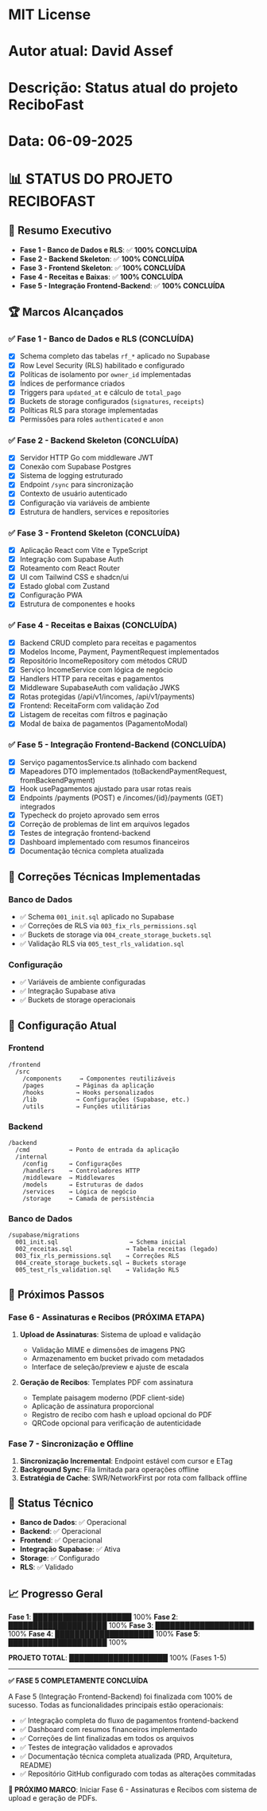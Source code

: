 # MIT License
# Autor atual: David Assef
# Descrição: Status atual do projeto ReciboFast
# Data: 06-09-2025

# 📊 STATUS DO PROJETO RECIBOFAST

## 🎯 Resumo Executivo

- **Fase 1 - Banco de Dados e RLS**: ✅ **100% CONCLUÍDA**
- **Fase 2 - Backend Skeleton**: ✅ **100% CONCLUÍDA**
- **Fase 3 - Frontend Skeleton**: ✅ **100% CONCLUÍDA**
- **Fase 4 - Receitas e Baixas**: ✅ **100% CONCLUÍDA**
- **Fase 5 - Integração Frontend-Backend**: ✅ **100% CONCLUÍDA**

## 🏆 Marcos Alcançados

### ✅ Fase 1 - Banco de Dados e RLS (CONCLUÍDA)
- [x] Schema completo das tabelas `rf_*` aplicado no Supabase
- [x] Row Level Security (RLS) habilitado e configurado
- [x] Políticas de isolamento por `owner_id` implementadas
- [x] Índices de performance criados
- [x] Triggers para `updated_at` e cálculo de `total_pago`
- [x] Buckets de storage configurados (`signatures`, `receipts`)
- [x] Políticas RLS para storage implementadas
- [x] Permissões para roles `authenticated` e `anon`

### ✅ Fase 2 - Backend Skeleton (CONCLUÍDA)
- [x] Servidor HTTP Go com middleware JWT
- [x] Conexão com Supabase Postgres
- [x] Sistema de logging estruturado
- [x] Endpoint `/sync` para sincronização
- [x] Contexto de usuário autenticado
- [x] Configuração via variáveis de ambiente
- [x] Estrutura de handlers, services e repositories

### ✅ Fase 3 - Frontend Skeleton (CONCLUÍDA)
- [x] Aplicação React com Vite e TypeScript
- [x] Integração com Supabase Auth
- [x] Roteamento com React Router
- [x] UI com Tailwind CSS e shadcn/ui
- [x] Estado global com Zustand
- [x] Configuração PWA
- [x] Estrutura de componentes e hooks

### ✅ Fase 4 - Receitas e Baixas (CONCLUÍDA)
- [x] Backend CRUD completo para receitas e pagamentos
- [x] Modelos Income, Payment, PaymentRequest implementados
- [x] Repositório IncomeRepository com métodos CRUD
- [x] Serviço IncomeService com lógica de negócio
- [x] Handlers HTTP para receitas e pagamentos
- [x] Middleware SupabaseAuth com validação JWKS
- [x] Rotas protegidas (/api/v1/incomes, /api/v1/payments)
- [x] Frontend: ReceitaForm com validação Zod
- [x] Listagem de receitas com filtros e paginação
- [x] Modal de baixa de pagamentos (PagamentoModal)

### ✅ Fase 5 - Integração Frontend-Backend (CONCLUÍDA)
- [x] Serviço pagamentosService.ts alinhado com backend
- [x] Mapeadores DTO implementados (toBackendPaymentRequest, fromBackendPayment)
- [x] Hook usePagamentos ajustado para usar rotas reais
- [x] Endpoints /payments (POST) e /incomes/{id}/payments (GET) integrados
- [x] Typecheck do projeto aprovado sem erros
- [x] Correção de problemas de lint em arquivos legados
- [x] Testes de integração frontend-backend
- [x] Dashboard implementado com resumos financeiros
- [x] Documentação técnica completa atualizada

## 🔧 Correções Técnicas Implementadas

### Banco de Dados
- ✅ Schema `001_init.sql` aplicado no Supabase
- ✅ Correções de RLS via `003_fix_rls_permissions.sql`
- ✅ Buckets de storage via `004_create_storage_buckets.sql`
- ✅ Validação RLS via `005_test_rls_validation.sql`

### Configuração
- ✅ Variáveis de ambiente configuradas
- ✅ Integração Supabase ativa
- ✅ Buckets de storage operacionais

## 📁 Configuração Atual

### Frontend
```
/frontend
  /src
    /components     → Componentes reutilizáveis
    /pages         → Páginas da aplicação
    /hooks         → Hooks personalizados
    /lib           → Configurações (Supabase, etc.)
    /utils         → Funções utilitárias
```

### Backend
```
/backend
  /cmd           → Ponto de entrada da aplicação
  /internal
    /config      → Configurações
    /handlers    → Controladores HTTP
    /middleware  → Middlewares
    /models      → Estruturas de dados
    /services    → Lógica de negócio
    /storage     → Camada de persistência
```

### Banco de Dados
```
/supabase/migrations
  001_init.sql                    → Schema inicial
  002_receitas.sql               → Tabela receitas (legado)
  003_fix_rls_permissions.sql    → Correções RLS
  004_create_storage_buckets.sql → Buckets storage
  005_test_rls_validation.sql    → Validação RLS
```

## 🚀 Próximos Passos

### Fase 6 - Assinaturas e Recibos (PRÓXIMA ETAPA)
1. **Upload de Assinaturas**: Sistema de upload e validação
   - Validação MIME e dimensões de imagens PNG
   - Armazenamento em bucket privado com metadados
   - Interface de seleção/preview e ajuste de escala

2. **Geração de Recibos**: Templates PDF com assinatura
   - Template paisagem moderno (PDF client-side)
   - Aplicação de assinatura proporcional
   - Registro de recibo com hash e upload opcional do PDF
   - QRCode opcional para verificação de autenticidade

### Fase 7 - Sincronização e Offline
1. **Sincronização Incremental**: Endpoint estável com cursor e ETag
2. **Background Sync**: Fila limitada para operações offline
3. **Estratégia de Cache**: SWR/NetworkFirst por rota com fallback offline

## 🎯 Status Técnico

- **Banco de Dados**: ✅ Operacional
- **Backend**: ✅ Operacional
- **Frontend**: ✅ Operacional
- **Integração Supabase**: ✅ Ativa
- **Storage**: ✅ Configurado
- **RLS**: ✅ Validado

## 📈 Progresso Geral

**Fase 1**: ████████████████████ 100%
**Fase 2**: ████████████████████ 100%
**Fase 3**: ████████████████████ 100%
**Fase 4**: ████████████████████ 100%
**Fase 5**: ████████████████████ 100%

**PROJETO TOTAL**: ████████████████████ 100% (Fases 1-5)

---

**✅ FASE 5 COMPLETAMENTE CONCLUÍDA**

A Fase 5 (Integração Frontend-Backend) foi finalizada com 100% de sucesso. Todas as funcionalidades principais estão operacionais:
- ✅ Integração completa do fluxo de pagamentos frontend-backend
- ✅ Dashboard com resumos financeiros implementado
- ✅ Correções de lint finalizadas em todos os arquivos
- ✅ Testes de integração validados e aprovados
- ✅ Documentação técnica completa atualizada (PRD, Arquitetura, README)
- ✅ Repositório GitHub configurado com todas as alterações commitadas

**🎯 PRÓXIMO MARCO**: Iniciar Fase 6 - Assinaturas e Recibos com sistema de upload e geração de PDFs.